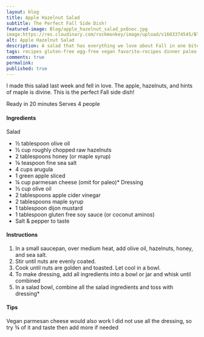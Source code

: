 ```yaml
---
layout: blog
title: Apple Hazelnut Salad
subtitle: The Perfect Fall Side Dish!
featured-image: Blog/apple_hazelnut_salad_px6noc.jpg
image:https://res.cloudinary.com/rockmonkey/image/upload/v1603374545/Blog/apple_hazelnut_salad_px6noc.jpg
alt: Apple Hazelnut Salad
description: A salad that has everything we love about Fall in one bite!
tags: recipes gluten-free egg-free vegan favorite-recipes dinner paleo
comments: true
permalink:
published: true
---
```

I made this salad last week and fell in love. The apple, hazelnuts, and hints of maple is divine. This is the perfect Fall side dish!

Ready in 20 minutes
Serves 4 people

#### Ingredients
Salad
* ½ tablespoon olive oil
* ½ cup roughly chopped raw  hazelnuts
* 2 tablespoons honey (or maple syrup)
* ⅛ teaspoon fine  sea salt
* 4 cups arugula
* 1 green apple sliced
* ¼ cup parmesan cheese (omit for paleo)*
Dressing
* ⅓  cup olive oil
* 2 tablespoons apple cider vinegar
* 2 tablespoons maple syrup
* 1 tablespoon dijon mustard
* 1 tablespoon gluten free soy sauce (or coconut aminos)
* Salt & pepper to taste


#### Instructions
1. In a small saucepan, over medium heat, add olive oil, hazelnuts, honey, and sea salt.
2. Stir until nuts are evenly coated.
3. Cook until nuts are golden and toasted. Let cool in a bowl.
4. To make dressing, add all ingredients into a bowl or jar and whisk until combined
5. In a salad bowl, combine all the salad ingredients and toss with dressing*


#### Tips
Vegan parmesan  cheese would also work
I did not use all the dressing, so try ¾ of it and taste then add more if needed

